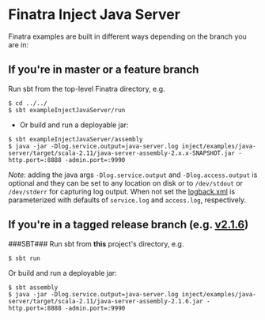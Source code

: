 # Finatra Inject Java Server

Finatra examples are built in different ways depending on the branch you are in:

If you're in master or a feature branch
----------------------------------------------------------
Run sbt from the top-level Finatra directory, e.g.
```
$ cd ../../
$ sbt exampleInjectJavaServer/run
```

* Or build and run a deployable jar:
```
$ sbt exampleInjectJavaServer/assembly
$ java -jar -Dlog.service.output=java-server.log inject/examples/java-server/target/scala-2.11/java-server-assembly-2.x.x-SNAPSHOT.jar -http.port=:8888 -admin.port=:9990
```
*Note*: adding the java args `-Dlog.service.output` and `-Dlog.access.output` is optional and they can be set to any location on disk or to `/dev/stdout` or `/dev/stderr` for capturing log output. When not set the [logback.xml](./src/main/resources/logback.xml) is parameterized with defaults of `service.log` and `access.log`, respectively.

If you're in a tagged release branch (e.g. [v2.1.6](https://github.com/twitter/finatra/tree/v2.1.6))
----------------------------------------------------------
###SBT###
Run sbt from **this** project's directory, e.g.
```
$ sbt run
```
Or build and run a deployable jar:
```
$ sbt assembly
$ java -jar -Dlog.service.output=java-server.log inject/examples/java-server/target/scala-2.11/java-server-assembly-2.1.6.jar -http.port=:8888 -admin.port=:9990
```
